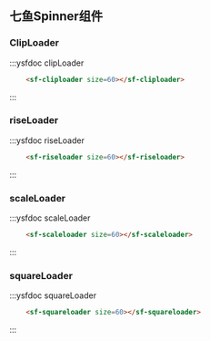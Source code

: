 ## 七鱼Spinner组件

### ClipLoader

:::ysfdoc clipLoader
```html
    <sf-cliploader size=60></sf-cliploader>
```
:::


### riseLoader

:::ysfdoc riseLoader
```html
    <sf-riseloader size=60></sf-riseloader>
```
:::


### scaleLoader

:::ysfdoc scaleLoader
```html
    <sf-scaleloader size=60></sf-scaleloader>
```
:::


### squareLoader

:::ysfdoc squareLoader
```html
    <sf-squareloader size=60></sf-squareloader>
```
:::
